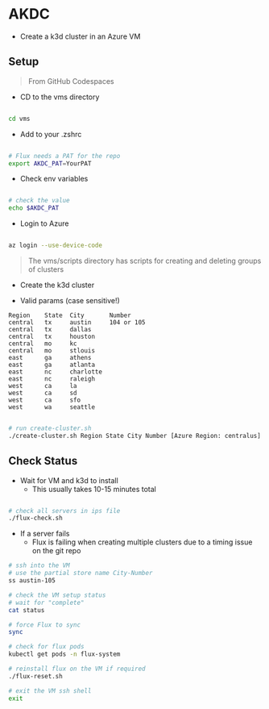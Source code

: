 # AKDC

- Create a k3d cluster in an Azure VM

## Setup

> From GitHub Codespaces

- CD to the vms directory

```bash

cd vms

```

- Add to your .zshrc

```bash

# Flux needs a PAT for the repo
export AKDC_PAT=YourPAT

```

- Check env variables

```bash

# check the value
echo $AKDC_PAT

```

- Login to Azure

```bash

az login --use-device-code

```

> The vms/scripts directory has scripts for creating and deleting groups of clusters

- Create the k3d cluster

- Valid params (case sensitive!)

```text
Region    State  City       Number
central   tx     austin     104 or 105
central   tx     dallas
central   tx     houston
central   mo     kc
central   mo     stlouis
east      ga     athens
east      ga     atlanta
east      nc     charlotte
east      nc     raleigh
west      ca     la
west      ca     sd
west      ca     sfo
west      wa     seattle

```

```bash

# run create-cluster.sh
./create-cluster.sh Region State City Number [Azure Region: centralus]

```

## Check Status

- Wait for VM and k3d to install
  - This usually takes 10-15 minutes total

```bash

# check all servers in ips file
./flux-check.sh

```

- If a server fails
  - Flux is failing when creating multiple clusters due to a timing issue on the git repo

```bash
# ssh into the VM
# use the partial store name City-Number
ss austin-105

# check the VM setup status
# wait for "complete"
cat status

# force Flux to sync
sync

# check for flux pods
kubectl get pods -n flux-system

# reinstall flux on the VM if required
./flux-reset.sh

# exit the VM ssh shell
exit

```

